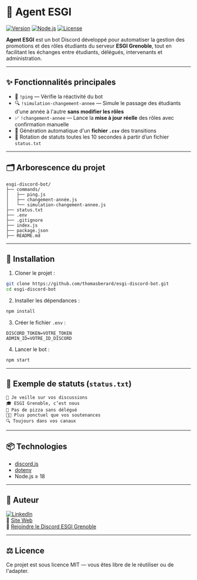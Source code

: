 
# 🤖 Agent ESGI

[![Version](https://img.shields.io/badge/version-1.0.0-blue.svg)](https://github.com/)
[![Node.js](https://img.shields.io/badge/node-%3E=18.x-green.svg)](https://nodejs.org/)
[![License](https://img.shields.io/badge/license-MIT-lightgrey.svg)](LICENSE)

**Agent ESGI** est un bot Discord développé pour automatiser la gestion des promotions et des rôles étudiants du serveur **ESGI Grenoble**, tout en facilitant les échanges entre étudiants, délégués, intervenants et administration.

---

## ✨ Fonctionnalités principales

- 🏓 `!ping` — Vérifie la réactivité du bot
- 🔍 `!simulation-changement-annee` — Simule le passage des étudiants d'une année à l'autre **sans modifier les rôles**
- ✅ `!changement-annee` — Lance la **mise à jour réelle** des rôles avec confirmation manuelle
- 📁 Génération automatique d'un **fichier `.csv`** des transitions
- 🔄 Rotation de statuts toutes les 10 secondes à partir d’un fichier `status.txt`

---

## 🗂️ Arborescence du projet

```
esgi-discord-bot/
├── commands/
│   ├── ping.js
│   ├── changement-année.js
│   └── simulation-changement-annee.js
├── status.txt
├── .env
├── .gitignore
├── index.js
├── package.json
├── README.md
```

---

## 🚀 Installation

1. Cloner le projet :

```bash
git clone https://github.com/thomasberard/esgi-discord-bot.git
cd esgi-discord-bot
```

2. Installer les dépendances :

```bash
npm install
```

3. Créer le fichier `.env` :

```
DISCORD_TOKEN=VOTRE_TOKEN
ADMIN_ID=VOTRE_ID_DISCORD
```

4. Lancer le bot :

```bash
npm start
```

---

## 🎯 Exemple de statuts (`status.txt`)

```
💬 Je veille sur vos discussions
🎓 ESGI Grenoble, c’est nous
🍕 Pas de pizza sans délégué
🧑‍🏫 Plus ponctuel que vos soutenances
🔍 Toujours dans vos canaux
```

---

## 📦 Technologies

- [discord.js](https://discord.js.org/)
- [dotenv](https://www.npmjs.com/package/dotenv)
- Node.js ≥ 18

---

## 👤 Auteur

[![LinkedIn](https://img.shields.io/badge/-Thomas%20BERARD-blue?style=flat&logo=linkedin)](https://www.linkedin.com/in/berardthomas/)  
💼 [Site Web](https://thomasberard.com)  
💬 [Rejoindre le Discord ESGI Grenoble](https://discord.gg/ton-invitation)

---

## ⚖️ Licence

Ce projet est sous licence MIT — vous êtes libre de le réutiliser ou de l'adapter.
